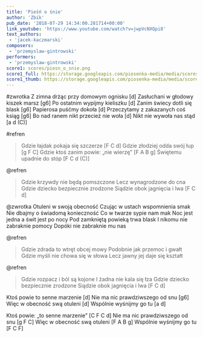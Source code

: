 ```yaml
---
title: 'Pieśń o śnie'
author: 'Zbik'
pub_date: '2018-07-29 14:34:00.281714+00:00'
link_youtube: 'https://www.youtube.com/watch?v=jwpVcNXQpi8'
text_authors:
 - 'jacek-kaczmarski'
composers:
 - 'przemyslaw-gintrowski'
performers:
 - 'przemyslaw-gintrowski'
score1: scores/piesn_o_snie.png
score1_full: https://storage.googleapis.com/piosenka-media/media/scores/piesn_o_snie.png
score1_thumb: https://storage.googleapis.com/piosenka-media/media/scores/piesn_o_snie.png.180x0_q85_upscale.png
---
```


#zwrotka
Z zimna drżąc przy domowym ognisku [d]
Zasłuchani w głodowy kiszek marsz [g6]
Po ostatnim wypijmy kieliszku [d]
Zanim świecy dotli się blask [g6]
Papierosa puśćmy dokoła [d]
Przeczytamy z zakazanych coś ksiąg [g6]
Bo nad ranem nikt przecież nie woła [d]
Nikt nie wywoła nas stąd [a d (C)]

#refren
>Gdzie łajdak pokaja się szczerze [F C d]
>Gdzie złodziej odda swój łup [g F C]
>Gdzie ktoś zanim powie: „nie wierzę” [F A B g]
>Świętemu upadnie do stóp [F C d (C)]

@refren
>Gdzie krzywdy nie będą pomszczone
>Lecz wynagrodzone do cna
>Gdzie dziecko bezpiecznie zrodzone
>Siądzie obok jagnięcia i lwa [F C d]

@zwrotka
Otuleni w swoją obecność
Czując w ustach wspomnienia smak
Nie dbajmy o świadomą konieczność
Co w twarze sypie nam mak
Noc jest jedna a świt jest po nocy
Pod zamkniętą powieką trwa blask
I nikomu nie zabraknie pomocy
Dopóki nie zabraknie mu nas

@refren
>Gdzie zdrada to wtręt obcej mowy
>Podobnie jak przemoc i gwałt
>Gdzie myśli nie chowa się w słowa
>Lecz jawny jej daje się kształt

@refren
>Gdzie rozpacz i ból są kojone
>I żadna nie kala się łza
>Gdzie dziecko bezpiecznie zrodzone
>Siądzie obok jagnięcia i lwa [F C d]

Ktoś powie to senne marzenie [d]
Nie ma nic prawdziwszego od snu [g6]
Więc w obecność swą otuleni [d]
Wspólnie wyśnijmy go tu [a d]

Ktoś powie: „to senne marzenie” [C F C d]
Nie ma nic prawdziwszego od snu [g F C]
Więc w obecność swą otuleni [F A B g]
Wspólnie wyśnijmy go tu [F C F]